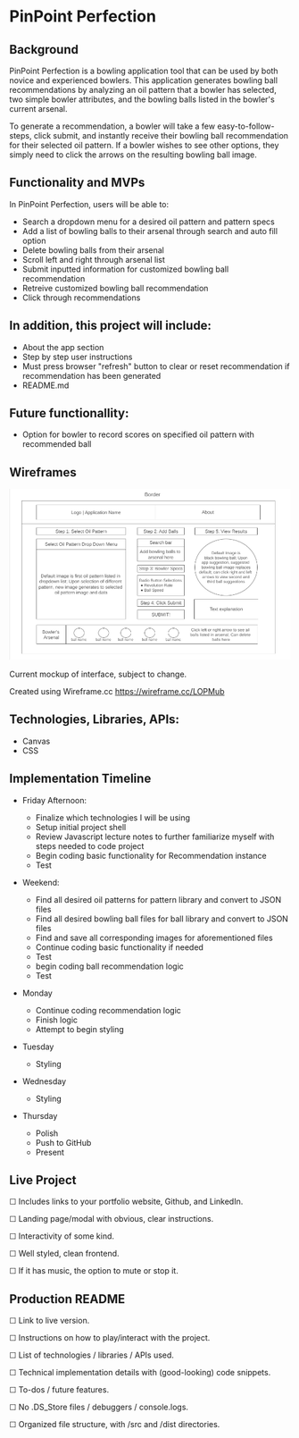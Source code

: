 # PinPoint Perfection

## Background
    
PinPoint Perfection is a bowling application tool that can be used by both novice and experienced bowlers.
This application generates bowling ball recommendations by analyzing an oil pattern that a bowler has selected, 
two simple bowler attributes, and the bowling balls listed in the bowler's current arsenal.

To generate a recommendation, a bowler will take a few easy-to-follow-steps, click submit, and instantly receive their bowling ball recommendation for their selected oil pattern. If a bowler wishes to see other options, they simply need to click the arrows on the resulting bowling ball image.


## Functionality and MVPs

In PinPoint Perfection, users will be able to: 
- Search a dropdown menu for a desired oil pattern and pattern specs
- Add a list of bowling balls to their arsenal through search and auto fill option 
- Delete bowling balls from their arsenal 
- Scroll left and right through arsenal list 
- Submit inputted information for customized bowling ball recommendation 
- Retreive customized bowling ball recommendation 
- Click through recommendations 

## In addition, this project will include:
- About the app section 
- Step by step user instructions
- Must press browser "refresh" button to clear or reset recommendation if recommendation has been generated 
- README.md
   
## Future functionallity:
- Option for bowler to record scores on specified oil pattern with recommended ball 
   

## Wireframes

![Current mockup of interface](./image/pinpoint_perfection.png)


Current mockup of interface, subject to change. 

Created using Wireframe.cc
https://wireframe.cc/LOPMub


## Technologies, Libraries, APIs: 
- Canvas
- CSS


## Implementation Timeline

- Friday Afternoon:
    - Finalize which technologies I will be using 
    - Setup initial project shell
    - Review Javascript lecture notes to further familiarize myself with steps needed to code project 
    - Begin coding basic functionality for Recommendation instance 
    - Test 

- Weekend:
   - Find all desired oil patterns for pattern library and convert to JSON files
   - Find all desired bowling ball files for ball library and convert to JSON files
   - Find and save all corresponding images for aforementioned files 
   - Continue coding basic functionality if needed 
   - Test
   - begin coding ball recommendation logic 
   - Test

- Monday 
    - Continue coding recommendation logic
    - Finish logic 
    - Attempt to begin styling 

- Tuesday
    - Styling 

- Wednesday 
    - Styling 

- Thursday 
    - Polish
    - Push to GitHub 
    - Present 


## Live Project

☐ Includes links to your portfolio website, Github, and LinkedIn.

☐ Landing page/modal with obvious, clear instructions.

☐ Interactivity of some kind.

☐ Well styled, clean frontend.

☐ If it has music, the option to mute or stop it.


## Production README

☐ Link to live version.

☐ Instructions on how to play/interact with the project.

☐ List of technologies / libraries / APIs used.

☐ Technical implementation details with (good-looking) code snippets.

☐ To-dos / future features.

☐ No .DS_Store files / debuggers / console.logs.

☐ Organized file structure, with /src and /dist directories.
